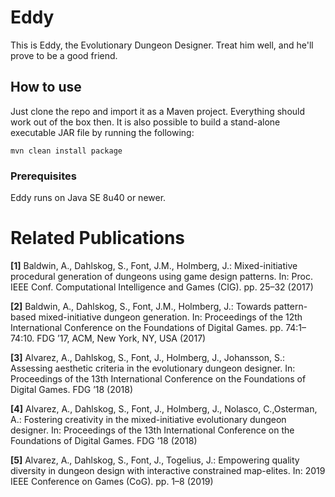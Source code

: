 # Eddy

This is Eddy, the Evolutionary Dungeon Designer. Treat him well, and he'll
prove to be a good friend.

## How to use

Just clone the repo and import it as a Maven project. Everything should work
out of the box then. It is also possible to build a stand-alone executable JAR
file by running the following:

```
mvn clean install package
```

### Prerequisites

Eddy runs on Java SE 8u40 or newer.

# Related Publications

**[1]** Baldwin, A., Dahlskog, S., Font, J.M., Holmberg, J.: Mixed-initiative procedural generation of dungeons using game design patterns. In: Proc. IEEE Conf. Computational Intelligence and Games (CIG). pp. 25–32 (2017) 

**[2]** Baldwin, A., Dahlskog, S., Font, J.M., Holmberg, J.: Towards pattern-based mixed-initiative dungeon generation. In: Proceedings of the 12th International Conference on the Foundations of Digital Games. pp. 74:1–74:10. FDG ’17, ACM, New York,
NY, USA (2017)

**[3]** Alvarez,  A.,  Dahlskog,  S.,  Font,  J.,  Holmberg,  J.,  Johansson,  S.:  Assessing  aesthetic criteria in the evolutionary dungeon designer. In: Proceedings of the 13th International Conference on the Foundations of Digital Games. FDG ’18 (2018)

**[4]** Alvarez, A., Dahlskog, S., Font, J., Holmberg, J., Nolasco, C.,Osterman, A.: Fostering creativity in the mixed-initiative evolutionary dungeon designer. In: Proceedings of the 13th International Conference on the Foundations of Digital Games. FDG ’18 (2018)

**[5]** Alvarez, A., Dahlskog, S., Font, J., Togelius, J.: Empowering quality diversity in dungeon design with interactive constrained map-elites. In: 2019 IEEE Conference on Games (CoG). pp. 1–8 (2019)
